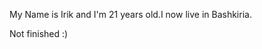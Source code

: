 <title>Hi, you've accessed my profile</title>

My Name is Irik and I'm 21 years old.I now live in Bashkiria.

Not finished :)
